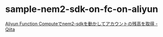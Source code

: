 # sample-nem2-sdk-on-fc-on-aliyun

[Aliyun Function Computeでnem2\-sdkを動かしてアカウントの残高を取得 \- Qiita](https://qiita.com/44uk_i3/items/9ebec0a345cdabb40385)

